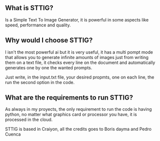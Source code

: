 ## What is STTIG?
Is a Simple Text To Image Generator, it is powerful in some aspects like speed, performance and quality.

## Why would I choose STTIG?
I isn't the most powerful ai but it is very useful, it has a multi pompt mode that allows you to generate infinite amounts of images just from writing them on a text file, it checks every line on the document and automatically generates one by one the wanted prompts.

Just write, in the input.txt file, your desired propmts, one on each line, the run the second option in the code.

## What are the requirements to run STTIG?
As always in my proyects, the only requirement to run the code is having python, no matter what graphics card or processor you have, it is processed in the cloud.

STTIG is based in Craiyon, all the credits goes to Boris dayma and Pedro Cuenca



